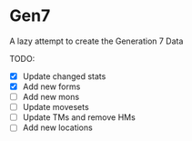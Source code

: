 # Gen7
A lazy attempt to create the Generation 7 Data

TODO:

- [x] Update changed stats
- [x] Add new forms
- [ ] Add new mons
- [ ] Update movesets
- [ ] Update TMs and remove HMs
- [ ] Add new locations

